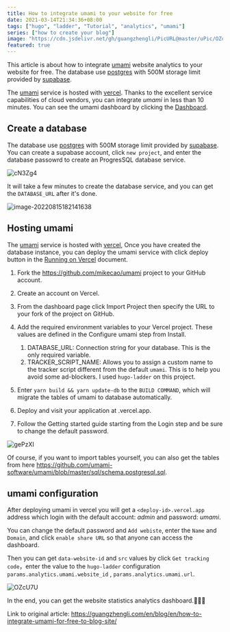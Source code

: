 ```yaml
---
title: How to integrate umami to your website for free
date: 2021-03-14T21:34:36+08:00
tags: ["hugo", "ladder", "Tutorial", "analytics", "umami"]
series: ["how to create your blog"]
image: "https://cdn.jsdelivr.net/gh/guangzhengli/PicURL@master/uPic/OZcU7U.png"
featured: true
---
```


This article is about how to integrate [umami](https://umami.is/) website analytics to your website for free. The database use [postgres](https://supabase.com/docs/guides/database) with 500M storage limit provided by [supabase](https://app.supabase.com/).

The [umami](https://umami.is/) service is hosted with [vercel](https://vercel.com/). Thanks to the excellent service capabilities of cloud vendors, you can integrate _umami_ in less than 10 minutes. You can see the umami dashboard by clicking the [Dashboard](https://umami-ochre-nu.vercel.app/share/o3zAba1V/guangzhengli).

<!--more-->

## Create a database

The database use [postgres](https://supabase.com/docs/guides/database) with 500M storage limit provided by [supabase](https://app.supabase.com/). You can create a supabase account, click `new project`, and enter the database passowrd to create an ProgresSQL database service.

![cN3Zg4](https://cdn.jsdelivr.net/gh/guangzhengli/PicURL@master/uPic/cN3Zg4.png)

It will take a few minutes to create the database service, and you can get the `DATABASE_URL` after it's done.

![image-20220815182141638](https://cdn.jsdelivr.net/gh/guangzhengli/PicURL@master/uPic/image-20220815182141638.png)

## Hosting umami

The [umami](https://umami.is/) service is hosted with [vercel](https://vercel.com/), Once you have created the database instance, you can deploy the umami service with click deploy button in the [Running on Vercel](https://umami.is/docs/running-on-vercel) document.

1. Fork the https://github.com/mikecao/umami project to your GitHub account.
2. Create an account on Vercel.
3. From the dashboard page click Import Project then specify the URL to your fork of the project on GitHub.
4. Add the required environment variables to your Vercel project. These values are defined in the Configure umami step from Install.

   1. DATABASE_URL: Connection string for your database. This is the only required variable.
   2. TRACKER_SCRIPT_NAME: Allows you to assign a custom name to the tracker script different from the default `umami`. This is to help you avoid some ad-blockers. I used `hugo-ladder` on this project.

5. Enter `yarn build && yarn update-db` to the `BUILD COMMAND`, which will migrate the tables of umami to database automatically.
6. Deploy and visit your application at <deploy-id>.vercel.app.
7. Follow the Getting started guide starting from the Login step and be sure to change the default password.

![gePzXI](https://cdn.jsdelivr.net/gh/guangzhengli/PicURL@master/uPic/gePzXI.png)

Of course, if you want to import tables yourself, you can also get the tables from here https://github.com/umami-software/umami/blob/master/sql/schema.postgresql.sql.

## umami configuration

After deploying umami in vercel you will get a `<deploy-id>.vercel.app` address which login with the default account: _admin_ and password: _umami_.

You can change the default password and `Add webiste`, enter the `Name` and `Domain`, and click `enable share URL` so that anyone can access the dashboard.

Then you can get `data-website-id` and `src` values by click `Get tracking code`，enter the value to the `hugo-ladder` configuration `params.analytics.umami.website_id` , `params.analytics.umami.url`.

![OZcU7U](https://cdn.jsdelivr.net/gh/guangzhengli/PicURL@master/uPic/OZcU7U.png)

In the end, you can get the website statistics analytics dashboard.🎉🎉🎉

Link to original article: https://guangzhengli.com/en/blog/en/how-to-integrate-umami-for-free-to-blog-site/
